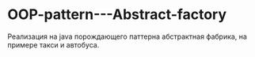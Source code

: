 # OOP-pattern---Abstract-factory
Реализация на java порождающего паттерна абстрактная фабрика, на примере такси и автобуса.
